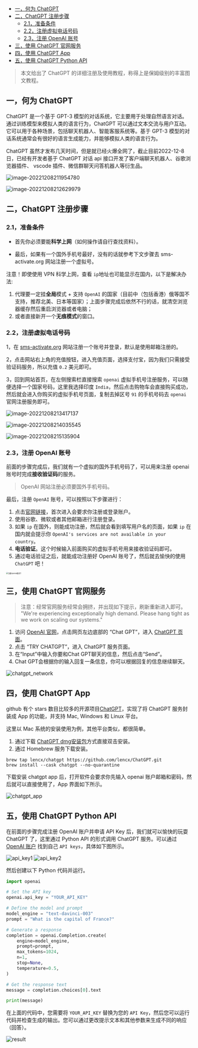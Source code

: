 - [一，何为 ChatGPT](#一何为-chatgpt)
- [二，ChatGPT 注册步骤](#二chatgpt-注册步骤)
  - [2.1，准备条件](#21准备条件)
  - [2.2，注册虚拟电话号码](#22注册虚拟电话号码)
  - [2.3，注册 OpenAI 账号](#23注册-openai-账号)
- [三，使用 ChatGPT 官网服务](#三使用-chatgpt-官网服务)
- [四，使用 ChatGPT App](#四使用-chatgpt-app)
- [五，使用 ChatGPT Python API](#五使用-chatgpt-python-api)

> 本文给出了 ChatGPT 的详细注册及使用教程，称得上是保姆级别的丰富图文教程。

## 一，何为 ChatGPT

ChatGPT 是一个基于 GPT-3 模型的对话系统，它主要用于处理自然语言对话。通过训练模型来模拟人类的语言行为，ChatGPT 可以通过文本交流与用户互动。它可以用于各种场景，包括聊天机器人、智能客服系统等。基于 GPT-3 模型的对话系统通常会有很好的语言生成能力，并能够模拟人类的语言行为。

ChatGPT 虽然才发布几天时间，但是就已经火爆全网了，截止目前2022-12-8日，已经有开发者基于 ChatGPT 对话 api 接口开发了客户端聊天机器人、谷歌浏览器插件、 vscode 插件、微信群聊天问答机器人等衍生品。

![image-20221208211954780](./images/chatgpt/image-20221208211954780.png)

![image-20221208212629979](./images/chatgpt/image-20221208212629979.png)

## 二，ChatGPT 注册步骤

### 2.1，准备条件

- 首先你必须要能**科学上网**（如何操作请自行查找资料）。

- 最后，如果有一个国外手机号最好，没有的话就参考下文步骤去 sms-activate.org 网站注册一个虚拟号。

注意！即使使用 VPN 科学上网，查看 `ip`地址也可能显示在国内，以下是解决办法:

1. 代理要一定挂**全局**模式 + 支持 `OpenAI` 的国家（目前中（包括香港）俄等国不支持，推荐北美、日本等国家）；上面步骤完成后依然不行的话，就清空浏览器缓存然后重启浏览器或者电脑；
2. 或者直接新开一个**无痕模式**的窗口。

### 2.2，注册虚拟电话号码

1，在  [sms-activate.org](https://sms-activate.org/cn) 网站注册一个账号并登录，默认是使用邮箱注册的。

2，点击网站右上角的充值按钮，进入充值页面，选择支付宝，因为我们只需接受验证码服务，所以充值 `0.2` 美元即可。

3，回到网站首页，在左侧搜索栏直接搜索 `openai` 虚拟手机号注册服务，可以随便选择一个国家号码，这里我选择印度 `India`，然后点击购物车会直接购买成功，然后就会进入你购买的虚拟手机号页面，复制去掉区号 `91` 的手机号码去 `openai` 官网注册服务即可。

![image-20221208213417137](./images/chatgpt/image-20221208213417137.png)



![image-20221208214035545](./images/chatgpt/image-20221208214035545.png)

![image-20221208215135904](./images/chatgpt/image-20221208215135904.png)

### 2.3，注册 OpenAI 账号

前面的步骤完成后，我们就有一个虚拟的国外手机号码了，可以用来注册 openai 账号时完成**接收验证码**的服务。

> OpenAI 网站注册必须要国外手机号码。

最后，注册 `OpenAI` 账号，可以按照以下步骤进行：

1. 点击[官网链接](https://link.zhihu.com/?target=https%3A//chat.openai.com/)，首次进入会要求你注册或登录账户。
2. 使用谷歌、微软或者其他邮箱进行注册登录。
3. 如果 `ip` 在国外，则能成功注册，然后就会看到填写用户名的页面，如果 `ip` 在国内就会提示你 `OpenAI's services are not available in your country`。
4. **电话验证**。这个时候输入前面购买的虚拟手机号用来接收验证码即可。
5. 通过电话验证之后，就能成功注册好 OpenAI 账号了，然后就去愉快的使用 `ChatGPT` 吧！

<img src="./images/chatgpt/sigin_ip_openai.png" alt="注册openai账号1" style="zoom:33%;" />

## 三，使用 ChatGPT 官网服务
> 注意：经常官网服务经常会拥挤，并出现如下提示，刷新重新进入即可。
> "We're experiencing exceptionally high demand. Please hang tight as we work on scaling our systems."

1. 访问 [OpenAI 官网](https://openai.com/)，点击网页左边底部的 “Chat GPT”，进入 [ChatGPT 页面](https://chat.openai.com/chat)。
2. 点击 “TRY CHATGPT”，进入 ChatGPT 服务页面。
3. 在“Input”中输入你要和Chat GPT聊天的信息，然后点击“Send”。
4. Chat GPT会根据你的输入回复一条信息，你可以根据回复的信息继续聊天。

![chatgpt_network](./images/chatgpt/chatgpt_network.png)

## 四，使用 ChatGPT App

github 有个 stars 数目比较多的开源项目[ChatGPT](https://github.com/lencx/ChatGPT)，实现了将 ChatGPT 服务封装成 App 的功能，并支持 Mac, Windows 和 Linux 平台。

这里以 Mac 系统的安装使用为例，其他平台类似，都很简单。

1. 通过下载 [ChatGPT dmg安装包]( https://github.com/lencx/ChatGPT/releases/download/v0.10.3/ChatGPT_0.10.3_x64.dmg)方式直接双击安装。
2. 通过 Homebrew 服务下载安装。

```shell
brew tap lencx/chatgpt https://github.com/lencx/ChatGPT.git
brew install --cask chatgpt --no-quarantine
```

下载安装 chatgpt app 后，打开软件会要求你先输入 openai 账户邮箱和密码，然后就可以直接使用了，App 界面如下所示。

![chatgpt_app](./images/chatgpt/chatgpt_app_use.png)

## 五，使用 ChatGPT Python API

在前面的步骤完成注册 OpenAI 账户并申请 API Key 后，我们就可以愉快的玩耍 ChatGPT 了，这里通过 Python API 的形式调用 ChatGPT 服务。可以通过 [OpenAI 账户](https://platform.openai.com/account/org-settings) 找到自己 `API keys`，具体如下图所示。

![api_key1](images/chatgpt/api_key.png)
![api_key2](images/chatgpt/api_key2.png)

然后创建以下 Python 代码并运行。

```python
import openai

# Set the API key
openai.api_key = "YOUR_API_KEY"

# Define the model and prompt
model_engine = "text-davinci-003"
prompt = "What is the capital of France?"

# Generate a response
completion = openai.Completion.create(
    engine=model_engine,
    prompt=prompt,
    max_tokens=1024,
    n=1,
    stop=None,
    temperature=0.5,
)

# Get the response text
message = completion.choices[0].text

print(message)
```

在上面的代码中，您需要将 `YOUR_API_KEY` 替换为您的 `API Key`，然后您可以运行代码并检查生成的输出。您可以通过更改提示文本和其他参数来生成不同的响应（回答）。

![result](./images/chatgpt/result.png)

